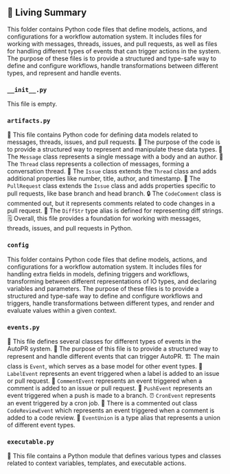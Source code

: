 

<!-- Living README Summary -->
## 🌳 Living Summary

This folder contains Python code files that define models, actions, and configurations for a workflow automation system. It includes files for working with messages, threads, issues, and pull requests, as well as files for handling different types of events that can trigger actions in the system. The purpose of these files is to provide a structured and type-safe way to define and configure workflows, handle transformations between different types, and represent and handle events.


### `__init__.py`

This file is empty.


### `artifacts.py`

📄 This file contains Python code for defining data models related to messages, threads, issues, and pull requests.
📝 The purpose of the code is to provide a structured way to represent and manipulate these data types.
💬 The `Message` class represents a single message with a body and an author.
🧵 The `Thread` class represents a collection of messages, forming a conversation thread.
🔢 The `Issue` class extends the `Thread` class and adds additional properties like number, title, author, and timestamp.
🔀 The `PullRequest` class extends the `Issue` class and adds properties specific to pull requests, like base branch and head branch.
🔒 The `CodeComment` class is commented out, but it represents comments related to code changes in a pull request.
📝 The `DiffStr` type alias is defined for representing diff strings.
🗒️ Overall, this file provides a foundation for working with messages, threads, issues, and pull requests in Python.


### `config`

This folder contains Python code files that define models, actions, and configurations for a workflow automation system. It includes files for handling extra fields in models, defining triggers and workflows, transforming between different representations of IO types, and declaring variables and parameters. The purpose of these files is to provide a structured and type-safe way to define and configure workflows and triggers, handle transformations between different types, and render and evaluate values within a given context.


### `events.py`

📝 This file defines several classes for different types of events in the AutoPR system.
🔧 The purpose of this file is to provide a structured way to represent and handle different events that can trigger AutoPR.
🏗️ The main class is `Event`, which serves as a base model for other event types.
🔖 `LabelEvent` represents an event triggered when a label is added to an issue or pull request.
💬 `CommentEvent` represents an event triggered when a comment is added to an issue or pull request.
🚀 `PushEvent` represents an event triggered when a push is made to a branch.
⏰ `CronEvent` represents an event triggered by a cron job.
🔄 There is a commented out class `CodeReviewEvent` which represents an event triggered when a comment is added to a code review.
🔀 `EventUnion` is a type alias that represents a union of different event types.



### `executable.py`

📝 This file contains a Python module that defines various types and classes related to context variables, templates, and executable actions.

<!-- Living README Summary -->